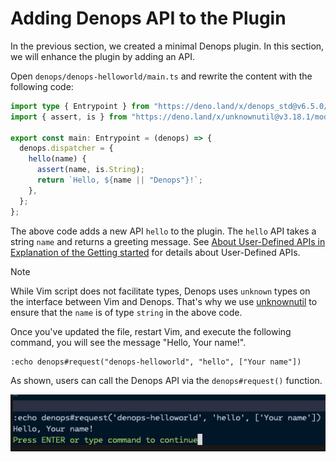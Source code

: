 # Adding Denops API to the Plugin

In the previous section, we created a minimal Denops plugin. In this section, we
will enhance the plugin by adding an API.

Open `denops/denops-helloworld/main.ts` and rewrite the content with the
following code:

```typescript:denops/denops-helloworld/main.ts
import type { Entrypoint } from "https://deno.land/x/denops_std@v6.5.0/mod.ts";
import { assert, is } from "https://deno.land/x/unknownutil@v3.18.1/mod.ts";

export const main: Entrypoint = (denops) => {
  denops.dispatcher = {
    hello(name) {
      assert(name, is.String);
      return `Hello, ${name || "Denops"}!`;
    },
  };
};
```

The above code adds a new API `hello` to the plugin. The `hello` API takes a
string `name` and returns a greeting message. See
[About User-Defined APIs in Explanation of the Getting started](../../getting-started/explanation.md#about-user-defined-apis)
for details about User-Defined APIs.

> [!NOTE]
>
> While Vim script does not facilitate types, Denops uses `unknown` types on the
> interface between Vim and Denops. That's why we use
> [unknownutil](https://deno.land/x/unknownutil) to ensure that the `name` is of
> type `string` in the above code.

Once you've updated the file, restart Vim, and execute the following command,
you will see the message "Hello, Your name!".

```
:echo denops#request("denops-helloworld", "hello", ["Your name"])
```

As shown, users can call the Denops API via the `denops#request()` function.

![](./img/adding-an-api-01.png)
